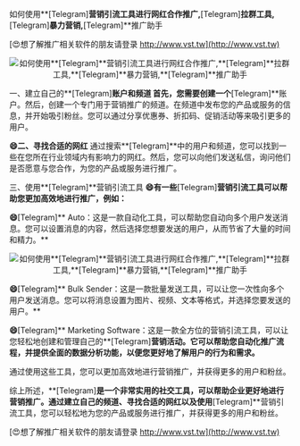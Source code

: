 如何使用**[Telegram]**营销引流工具进行网红合作推广,**[Telegram]**拉群工具,**[Telegram]**暴力营销,**[Telegram]**推广助手

[😍想了解推广相关软件的朋友请登录 http://www.vst.tw](http://www.vst.tw)

 <center><img src="https://vst.tw/MP4/tuiguang/png/4.png" alt="如何使用**[Telegram]**营销引流工具进行网红合作推广,**[Telegram]**拉群工具,**[Telegram]**暴力营销,**[Telegram]**推广助手"></center>

一、建立自己的**[Telegram]**账户和频道
首先，您需要创建一个**[Telegram]**账户。然后，创建一个专门用于营销推广的频道。在频道中发布您的产品或服务的信息，并开始吸引粉丝。您可以通过分享优惠券、折扣码、促销活动等来吸引更多的用户。

**😄二、寻找合适的网红**
通过搜索**[Telegram]**中的用户和频道，您可以找到一些在您所在行业领域内有影响力的网红。然后，您可以向他们发送私信，询问他们是否愿意与您合作，为您的产品或服务进行推广。

三、使用**[Telegram]**营销引流工具
**😄有一些**[Telegram]**营销引流工具可以帮助您更加高效地进行推广，例如：**

**😄**[Telegram]** Auto：这是一款自动化工具，可以帮助您自动向多个用户发送消息。您可以设置消息的内容，然后选择您想要发送的用户，从而节省了大量的时间和精力。**

 <center><img src="https://vst.tw/MP4/tuiguang/png/5.png" alt="如何使用**[Telegram]**营销引流工具进行网红合作推广,**[Telegram]**拉群工具,**[Telegram]**暴力营销,**[Telegram]**推广助手"></center>

**😄**[Telegram]** Bulk Sender：这是一款批量发送工具，可以让您一次性向多个用户发送消息。您可以将消息设置为图片、视频、文本等格式，并选择您要发送的用户。**

**😄**[Telegram]** Marketing Software：这是一款全方位的营销引流工具，可以让您轻松地创建和管理自己的**[Telegram]**营销活动。它可以帮助您自动化推广流程，并提供全面的数据分析功能，以便您更好地了解用户的行为和需求。**

通过使用这些工具，您可以更加高效地进行营销推广，并获得更多的用户和粉丝。

综上所述，**[Telegram]**是一个非常实用的社交工具，可以帮助企业更好地进行营销推广。通过建立自己的频道、寻找合适的网红以及使用**[Telegram]**营销引流工具，您可以轻松地为您的产品或服务进行推广，并获得更多的用户和粉丝。

[😍想了解推广相关软件的朋友请登录 http://www.vst.tw](http://www.vst.tw)



